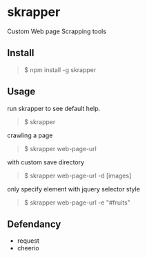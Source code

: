 skrapper
========

Custom Web page Scrapping tools


## Install

> $ npm install -g skrapper

## Usage

run skrapper to see default help.

> $ skrapper

crawling a page

> $ skrapper web-page-url

with custom save directory

> $ skrapper web-page-url -d [images]

only specify element with jquery selector style

> $ skrapper web-page-url -e "#fruits"

## Defendancy

- request
- cheerio